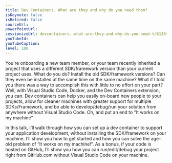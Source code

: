 ```yaml
---
title: Dev Containers. What are they and why do you need them?
isKeynote: false
isRetired: false
sourceUrl: 
powerPointUrl: 
sessionizeUrl: devcontainers.-what-are-they-and-why-do-you-need-t/61384
youTubeId: 
youTubeCaption: 
level: 100
---
```

You're onboarding a new team member, or your team recently inherited a project that uses a different SDK/framework version than your current project uses. What do you do?  Install the old SDK/framework versions? Can they even be installed at the same time on the same machine?  What if I told you there was a way to accomplish this with little to no effort on your part?  Well, with Visual Studio Code, Docker, and the Dev Containers extension, you can.  Dev containers can help you easily on-board new people to your projects, allow for cleaner machines with greater support for multiple SDKs/Framework, and be able to develop/debug/run your solution from anywhere without Visual Studio Code. Oh, and put an end to "It works on my machine"

In this talk, I’ll walk through how you can set up a dev container to support your application development, without installing the SDK/framework on your machine. I’ll show you how to get started and how you can solve the age-old problem of “It works on my machine!”.  As a bonus, if your code is hosted on GitHub, I’ll show you how you can run/edit/debug your project right from GitHub.com without Visual Studio Code on your machine.
